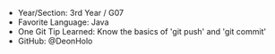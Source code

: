 - Year/Section: 3rd Year / G07
- Favorite Language: Java
- One Git Tip Learned: Know the basics of 'git push' and 'git commit'
- GitHub: @DeonHolo
